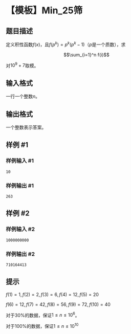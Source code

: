 # 【模板】Min_25筛

## 题目描述

定义积性函数$f(x)$，且$f(p^k)=p^k(p^k-1)$（$p$是一个质数），求

$$\sum_{i=1}^n f(i)$$

对$10^9+7$取模。

## 输入格式

一行一个整数$n$。

## 输出格式

一个整数表示答案。

## 样例 #1

### 样例输入 #1
```
10
```

### 样例输出 #1

```
263
```

## 样例 #2

### 样例输入 #2
```
1000000000
```

### 样例输出 #2

```
710164413
```

## 提示

$f(1)=1,f(2)=2,f(3)=6,f(4)=12,f(5)=20$

$f(6)=12,f(7)=42,f(8)=56,f(9)=72,f(10)=40$

对于$30\%$的数据，保证$1\le n\le 10^6$。

对于$100\%$的数据，保证$1\le n\le 10^{10}$
